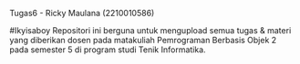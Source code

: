 Tugas6 - Ricky Maulana (2210010586)

#Ikyisaboy Repositori ini berguna untuk mengupload semua tugas & materi yang diberikan dosen pada matakuliah Pemrograman Berbasis Objek 2 pada semester 5 di program studi Tenik Informatika.
